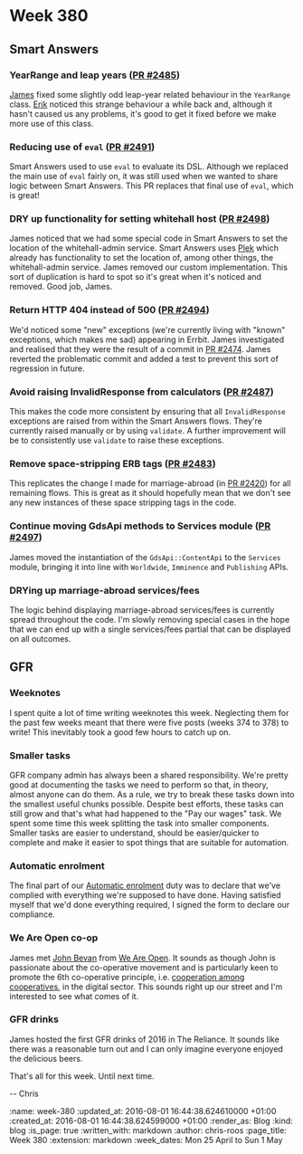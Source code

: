 Week 380
========

## Smart Answers

### YearRange and leap years ([PR #2485][smart-answers-pr-2485])

[James][james-mead] fixed some slightly odd leap-year related behaviour in the `YearRange` class. [Erik][erik-eide] noticed this strange behaviour a while back and, although it hasn't caused us any problems, it's good to get it fixed before we make more use of this class.

### Reducing use of `eval` ([PR #2491][smart-answers-pr-2491])

Smart Answers used to use `eval` to evaluate its DSL. Although we replaced the main use of `eval` fairly on, it was still used when we wanted to share logic between Smart Answers. This PR replaces that final use of `eval`, which is great!

### DRY up functionality for setting whitehall host ([PR #2498][smart-answers-pr-2498])

James noticed that we had some special code in Smart Answers to set the location of the whitehall-admin service. Smart Answers uses [Plek][plek] which already has functionality to set the location of, among other things, the whitehall-admin service. James removed our custom implementation. This sort of duplication is hard to spot so it's great when it's noticed and removed. Good job, James.

### Return HTTP 404 instead of 500 ([PR #2494][smart-answers-pr-2494])

We'd noticed some "new" exceptions (we're currently living with "known" exceptions, which makes me sad) appearing in Errbit. James investigated and realised that they were the result of a commit in [PR #2474][smart-answers-pr-2474]. James reverted the problematic commit and added a test to prevent this sort of regression in future.

### Avoid raising InvalidResponse from calculators ([PR #2487][smart-answers-pr-2487])

This makes the code more consistent by ensuring that all `InvalidResponse` exceptions are raised from within the Smart Answers flows. They're currently raised manually or by using `validate`. A further improvement will be to consistently use `validate` to raise these exceptions.

### Remove space-stripping ERB tags ([PR #2483][smart-answers-pr-2483])

This replicates the change I made for marriage-abroad (in [PR #2420][smart-answers-pr-2420]) for all remaining flows. This is great as it should hopefully mean that we don't see any new instances of these space stripping tags in the code.

### Continue moving GdsApi methods to Services module ([PR #2497][smart-answers-pr-2497])

James moved the instantiation of the `GdsApi::ContentApi` to the `Services` module, bringing it into line with `Worldwide`, `Imminence` and `Publishing` APIs.

### DRYing up marriage-abroad services/fees

The logic behind displaying marriage-abroad services/fees is currently spread throughout the code. I'm slowly removing special cases in the hope that we can end up with a single services/fees partial that can be displayed on all outcomes.

## GFR

### Weeknotes

I spent quite a lot of time writing weeknotes this week. Neglecting them for the past few weeks meant that there were five posts (weeks 374 to 378) to write! This inevitably took a good few hours to catch up on.

### Smaller tasks

GFR company admin has always been a shared responsibility. We're pretty good at documenting the tasks we need to perform so that, in theory, almost anyone can do them. As a rule, we try to break these tasks down into the smallest useful chunks possible. Despite best efforts, these tasks can still grow and that's what had happened to the "Pay our wages" task. We spent some time this week splitting the task into smaller components. Smaller tasks are easier to understand, should be easier/quicker to complete and make it easier to spot things that are suitable for automation.

### Automatic enrolment

The final part of our [Automatic enrolment][automatic-enrolment] duty was to declare that we've complied with everything we're supposed to have done. Having satisfied myself that we'd done everything required, I signed the form to declare our compliance.

### We Are Open co-op

James met [John Bevan][john-bevan] from [We Are Open][we-are-open-coop]. It sounds as though John is passionate about the co-operative movement and is particularly keen to promote the 6th co-operative principle, i.e. [cooperation among cooperatives][coop-6th-principle], in the digital sector. This sounds right up our street and I'm interested to see what comes of it.

### GFR drinks

James hosted the first GFR drinks of 2016 in The Reliance. It sounds like there was a reasonable turn out and I can only imagine everyone enjoyed the delicious beers.

That's all for this week. Until next time.

-- Chris

[automatic-enrolment]: http://www.thepensionsregulator.gov.uk/automatic-enrolment.aspx
[coop-6th-principle]: https://en.wikipedia.org/wiki/Rochdale_Principles#Cooperation_among_cooperatives
[erik-eide]: https://github.com/erikse
[james-mead]: /james-mead
[john-bevan]: http://www.bevangelist.uk/
[plek]: https://github.com/alphagov/plek
[smart-answers-pr-2420]: https://github.com/alphagov/smart-answers/pull/2420
[smart-answers-pr-2474]: https://github.com/alphagov/smart-answers/pull/2474
[smart-answers-pr-2483]: https://github.com/alphagov/smart-answers/pull/2483
[smart-answers-pr-2485]: https://github.com/alphagov/smart-answers/pull/2485
[smart-answers-pr-2487]: https://github.com/alphagov/smart-answers/pull/2487
[smart-answers-pr-2491]: https://github.com/alphagov/smart-answers/pull/2491
[smart-answers-pr-2494]: https://github.com/alphagov/smart-answers/pull/2494
[smart-answers-pr-2497]: https://github.com/alphagov/smart-answers/pull/2497
[smart-answers-pr-2498]: https://github.com/alphagov/smart-answers/pull/2498
[we-are-open-coop]: http://weareopen.coop/

:name: week-380
:updated_at: 2016-08-01 16:44:38.624610000 +01:00
:created_at: 2016-08-01 16:44:38.624599000 +01:00
:render_as: Blog
:kind: blog
:is_page: true
:written_with: markdown
:author: chris-roos
:page_title: Week 380
:extension: markdown
:week_dates: Mon 25 April to Sun 1 May
